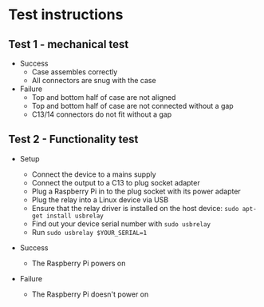# Test instructions

## Test 1 - mechanical test

- Success
  - Case assembles correctly
  - All connectors are snug with the case
- Failure
  - Top and bottom half of case are not aligned
  - Top and bottom half of case are not connected without a gap
  - C13/14 connectors do not fit without a gap

## Test 2 - Functionality test

- Setup
  - Connect the device to a mains supply
  - Connect the output to a C13 to plug socket adapter
  - Plug a Raspberry Pi in to the plug socket with its power adapter
  - Plug the relay into a Linux device via USB
  - Ensure that the relay driver is installed on the host device: `sudo apt-get install usbrelay`
  - Find out your device serial number with `sudo usbrelay`
  - Run `sudo usbrelay $YOUR_SERIAL=1`

- Success
  - The Raspberry Pi powers on
- Failure
  - The Raspberry Pi doesn't power on

